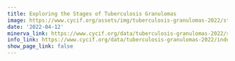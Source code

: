 ```yaml
---
title: Exploring the Stages of Tuberculosis Granulomas
image: https://www.cycif.org/assets/img/tuberculosis-granulomas-2022/stages.jpg
date: '2022-04-12'
minerva_link: https://www.cycif.org/data/tuberculosis-granulomas-2022/stages
info_link: https://www.cycif.org/data/tuberculosis-granulomas-2022/index.html
show_page_link: false
---
```

